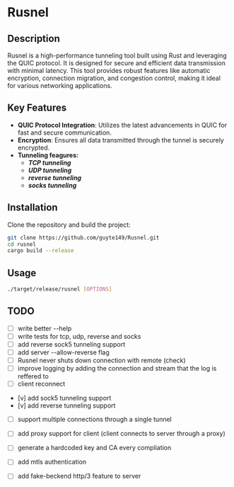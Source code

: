 # Rusnel

## Description
Rusnel is a high-performance tunneling tool built using Rust and leveraging the QUIC protocol. It is designed for secure and efficient data transmission with minimal latency. This tool provides robust features like automatic encryption, connection migration, and congestion control, making it ideal for various networking applications.

## Key Features
- **QUIC Protocol Integration**: Utilizes the latest advancements in QUIC for fast and secure communication.
- **Encryption**: Ensures all data transmitted through the tunnel is securely encrypted.
- **Tunneling feagures:**
    - ***TCP tunneling***
    - ***UDP tunneling***
    - ***reverse tunneling***
    - ***socks tunneling***

## Installation
Clone the repository and build the project:
```bash
git clone https://github.com/guyte149/Rusnel.git
cd rusnel
cargo build --release
```

## Usage
```bash
./target/release/rusnel [OPTIONS]
```

## TODO
- [ ] write better --help
- [ ] write tests for tcp, udp, reverse and socks
- [ ] add reverse sock5 tunneling support
- [ ] add server --allow-reverse flag
- [ ] Rusnel never shuts down connection with remote (check)
- [ ] improve logging by adding the connection and stream that the log is reffered to
- [ ] client reconnect
- [v] add sock5 tunneling support
- [v] add reverse tunneling support
- [ ] support multiple connections through a single tunnel
- [ ] add proxy support for client (client connects to server through a proxy)
- [ ] generate a hardcoded key and CA every compliation
- [ ] add mtls authentication
- [ ] add fake-beckend http/3 feature to server

